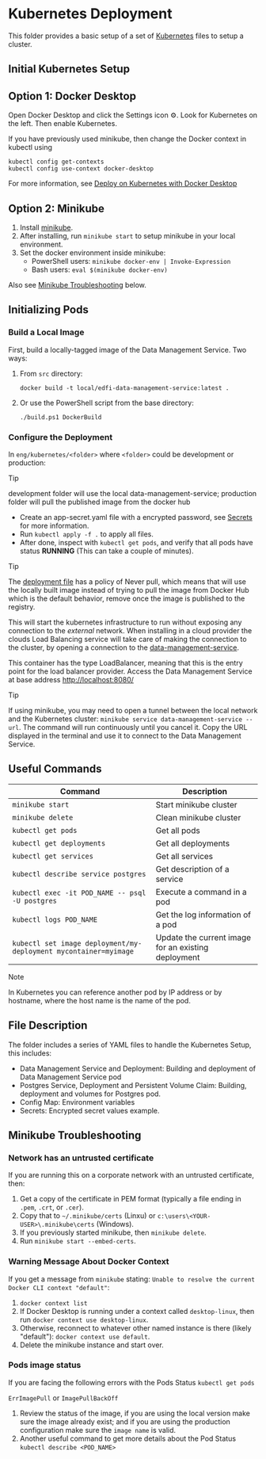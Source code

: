 # Kubernetes Deployment

This folder provides a basic setup of a set of
[Kubernetes](https://kubernetes.io/) files to setup a cluster.

## Initial Kubernetes Setup

## Option 1: Docker Desktop

Open Docker Desktop and click the Settings icon ⚙️. Look for Kubernetes on the
left. Then enable Kubernetes.

If you have previously used minikube, then change the Docker context in kubectl
using

```shell
kubectl config get-contexts
kubectl config use-context docker-desktop
```

For more information, see [Deploy on Kubernetes with Docker
Desktop](https://docs.docker.com/desktop/kubernetes/)

## Option 2: Minikube

1. Install [minikube](https://minikube.sigs.k8s.io/docs/start/).
2. After installing, run `minikube start` to setup minikube in your local
   environment.
3. Set the docker environment inside minikube:
   * PowerShell users: `minikube docker-env | Invoke-Expression`
   * Bash users: `eval $(minikube docker-env)`
  
Also see [Minikube Troubleshooting](#minikube-troubleshooting) below.
  
## Initializing Pods

### Build a Local Image

First, build a locally-tagged image of the Data Management Service. Two ways:

1. From `src` directory:

   ```shell
   docker build -t local/edfi-data-management-service:latest .
   ```

2. Or use the PowerShell script from the base directory:

   ```shell
   ./build.ps1 DockerBuild
   ```

### Configure the Deployment

In `eng/kubernetes/<folder>` where `<folder>` could be development or production:

> [!TIP]
> development folder will use the local data-management-service;
> production folder will pull the published image from the docker hub

* Create an app-secret.yaml file with a encrypted password, see
  [Secrets](https://kubernetes.io/docs/concepts/configuration/secret/) for more
  information.
* Run `kubectl apply -f .` to apply all files.
* After done, inspect with `kubectl get pods`, and verify that all pods have
  status **RUNNING** (This can take a couple of minutes).

> [!TIP]
> The [deployment file](./data-management-service-deployment.yaml#L21) has a
> policy of Never pull, which means that will use the locally built image instead of
> trying to pull the image from Docker Hub which is the default behavior, remove
> once the image is published to the registry.

This will start the kubernetes infrastructure to run without exposing any
connection to the _external_ network. When installing in a cloud provider the
clouds Load Balancing service will take care of making the connection to the
cluster, by opening a connection to the
[data-management-service](data-management-service.yaml).

This container has the type LoadBalancer, meaning that this is the entry point
for the load balancer provider. Access the Data Management Service at base
address [http://localhost:8080/](http://localhost:8080/.)

> [!TIP]
> If using minikube, you may need to open a tunnel between the local network
> and the Kubernetes cluster: `minikube service data-management-service --url`.
> The command will run continuously until you cancel it. Copy the URL displayed
> in the terminal and use it to connect to the Data Management Service.

## Useful Commands

| Command                                                            | Description                                         |
| -------------------------------------------------------------------| ----------------------------------------------------|
| `minikube start`                                                   | Start minikube cluster                              |
| `minikube delete`                                                  | Clean minikube cluster                              |
| `kubectl get pods`                                                 | Get all pods                                        |
| `kubectl get deployments`                                          | Get all deployments                                 |
| `kubectl get services`                                             | Get all services                                    |
| `kubectl describe service postgres`                                | Get description of a service                        |
| `kubectl exec -it POD_NAME -- psql -U postgres`                    | Execute a command in a pod                          |
| `kubectl logs POD_NAME`                                            | Get the log information of a pod                    |
| `kubectl set image deployment/my-deployment mycontainer=myimage`   | Update the current image for an existing deployment |

> [!NOTE]
> In Kubernetes you can reference another pod by IP address or by hostname,
> where the host name is the name of the pod.

## File Description

The folder includes a series of YAML files to handle the Kubernetes Setup, this
includes:

* Data Management Service and Deployment: Building and deployment of Data
  Management Service pod
* Postgres Service, Deployment and Persistent Volume Claim: Building, deployment
  and volumes for Postgres pod.
* Config Map: Environment variables
* Secrets: Encrypted secret values example.

## Minikube Troubleshooting

### Network has an untrusted certificate

If you are running this on a corporate network with an untrusted certificate,
then:

1. Get a copy of the certificate in PEM format (typically a file ending in
   `.pem`, `.crt`, or `.cer`).
2. Copy that to `~/.minikube/certs` (Linxu) or
   `c:\users\<YOUR-USER>\.minikube\certs` (Windows).
3. If you previously started minikube, then `minikube delete`.
4. Run `minikube start --embed-certs`.

### Warning Message About Docker Context

If you get a message from `minikube` stating: `Unable to resolve the current
Docker CLI context "default"`:

1. `docker context list`
2. If Docker Desktop is running under a context called `desktop-linux`, then run
   `docker context use desktop-linux`.
3. Otherwise, reconnect to whatever other named instance is there (likely
   "default"): `docker context use default`.
4. Delete the minikube instance and start over.

### Pods image status

If you are facing the following errors with the Pods Status `kubectl get pods`

`ErrImagePull` or `ImagePullBackOff`

1. Review the status of the image, if you are using the local version make sure the image already exist; and if you are using the production configuration make sure the `image name` is valid. 
2. Another useful command to get more details about the Pod Status `kubectl describe <POD_NAME>`
